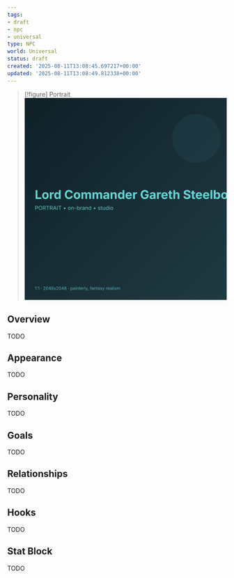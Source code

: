 ```yaml
---
tags:
- draft
- npc
- universal
type: NPC
world: Universal
status: draft
created: '2025-08-11T13:08:45.697217+00:00'
updated: '2025-08-11T13:08:49.812338+00:00'
---
```


> [!figure] Portrait
![](04_Resources/Assets/Generated/Portraits/portrait-npc-lord-commander-gareth-steelborn-lord-commander-gareth-steelborn.svg)



## Overview

TODO
## Appearance

TODO
## Personality

TODO
## Goals

TODO
## Relationships

TODO
## Hooks

TODO
## Stat Block

TODO
